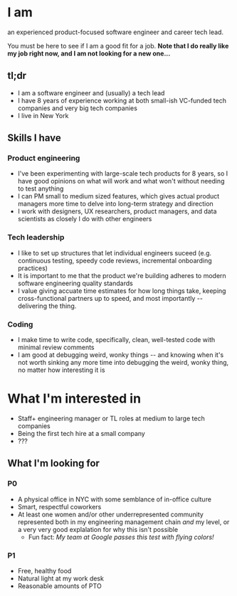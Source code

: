 # I am
an experienced product-focused software engineer and career tech lead.

You must be here to see if I am a good fit for a job. **Note that I do really like my job right now, and I am not looking for a new one...**

## tl;dr
* I am a software engineer and (usually) a tech lead
* I have 8 years of experience working at both small-ish VC-funded tech companies and very big tech companies
* I live in New York

## Skills I have

### Product engineering
  * I've been experimenting with large-scale tech products for 8 years, so I have good opinions on what will work and what won't without needing to test anything
  * I can PM small to medium sized features, which gives actual product managers more time to delve into long-term strategy and direction
  * I work with designers, UX researchers, product managers, and data scientists as closely I do with other engineers
  
### Tech leadership
  * I like to set up structures that let individual engineers suceed (e.g. continuous testing, speedy code reviews, incremental onboarding practices)
  * It is important to me that the product we're building adheres to modern software engineering quality standards
  * I value giving accuate time estimates for how long things take, keeping cross-functional partners up to speed, and most importantly -- delivering the thing.

### Coding
  * I make time to write code, specifically, clean, well-tested code with minimal review comments
  * I am good at debugging weird, wonky things -- and knowing when it's not worth sinking any more time into debugging the weird, wonky thing, no matter how interesting it is

# What I'm interested in
* Staff+ engineering manager or TL roles at medium to large tech companies
* Being the first tech hire at a small company
* ???

## What I'm looking for

### P0
* A physical office in NYC with some semblance of in-office culture
* Smart, respectful coworkers
* At least one women and/or other underrepresented community represented both in my engineering management chain *and* my level, or a very very good explalation for why this isn't possible
  * Fun fact: *My team at Google passes this test with flying colors!*

### P1
* Free, healthy food
* Natural light at my work desk
* Reasonable amounts of PTO
